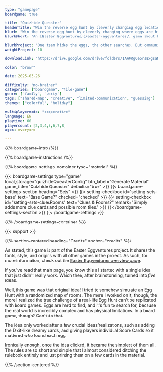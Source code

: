```yaml
---
type: "gamepage"
boardgame: true

title: "Quizhide Queaster"
headerTitle: "Win the reverse egg hunt by cleverly changing egg locations just before you decide to look."
blurb: "Win the reverse egg hunt by cleverly changing where eggs are hidden just before you decide to look."
blurbShort: "An [Easter Eggventures](/easter-eggventures/) game about hiding eggs and communicating their location to the seekers using vague fantastical clues."

blurbProject: "One team hides the eggs, the other searches. But communication between them is unfortunately limited to vague, dreamlike illustrations."
weightProject: 10

downloadLink: "https://drive.google.com/drive/folders/1AAQRgCe5rsNxgsaNKRV8uYlT7MVDY6sT"

color: "brown"

date: 2025-03-26

difficulty: "no-brainer"
categories: ["boardgame", "tile-game"]
genre: ["family", "party"]
tags: ["shared-map", "creative", "limited-communication", "guessing"]
themes: ["colorful", "holiday"]

multiplayermode: "cooperative"
language: EN
playtime: 60
playercount: [2,3,4,5,6,7,8]
ages: everyone

---
```


{{% boardgame-intro /%}}

{{% boardgame-instructions /%}}

{{% boardgame-settings-container type="material" %}}

{{< boardgame-settings type="game" local_storage="quizhideQueasterConfig" btn_label="Generate Material" game_title="Quizhide Queaster" defaults="true" >}}
  {{< boardgame-settings-section heading="Sets" >}}
    {{< setting-checkbox id="setting-sets-base" text="Base Game?" checked="checked" >}}
    {{< setting-checkbox id="setting-sets-cluesRooms" text="Clues & Rooms?" remark="Simply adds more clue cards and possible room tiles." >}}
  {{< /boardgame-settings-section >}}
{{< /boardgame-settings >}}

{{% /boardgame-settings-container %}}

{{< support >}}

{{% section-centered heading="Credits" anchor="credits" %}}

As stated, this game is part of the Easter Eggventures project. It shares the fonts, style, and origins with all other games in the project. As such, for more information, check out the [Easter Eggventures overview page](/easter-eggventures/).

If you've read that main page, you know this all started with a single idea that just didn't really work. Which then, after brainstorming, turned into _five_ ideas.

Well, this game was that original idea! I tried to somehow simulate an Egg Hunt with a randomized map of rooms. The more I worked on it, though, the more I realized the true challenge of a real-life Egg Hunt can't be replicated with board games. Eggs are hard to find, and it's fun to search for, because the real world is incredibly complex and has physical limitations. In a board game, though? Can't do that.

The idea only worked after a few crucial ideas/realizations, such as adding the Dixit-like dreamy cards, and giving players individual Score Cards so it mattered _who_ found each egg.

Ironically enough, once the idea clicked, it became the simplest of them all. The rules are so short and simple that I almost considered ditching the rulebook entirely and just printing them on a few cards in the material.

{{% /section-centered %}}